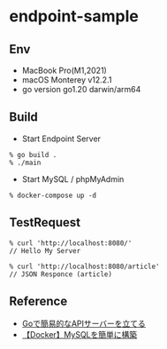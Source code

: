 # endpoint-sample

## Env

- MacBook Pro(M1,2021)
- macOS Monterey v12.2.1
- go version go1.20 darwin/arm64

## Build

- Start Endpoint Server

```shell
% go build .
% ./main
```

- Start MySQL / phpMyAdmin

```shell
% docker-compose up -d
```

## TestRequest

```shell
% curl 'http://localhost:8080/'
// Hello My Server

% curl 'http://localhost:8080/article'
// JSON Responce (article)
```

## Reference

- [Goで簡易的なAPIサーバーを立てる](https://qiita.com/entaku0818/items/c29add790718c215381e)
- [【Docker】MySQLを簡単に構築](https://zenn.dev/re24_1986/articles/153cdc5db96dc0)